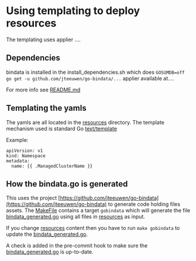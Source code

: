 [comment]: # ( Copyright Contributors to the Open Cluster Management project )

# Using templating to deploy resources

The templating uses applier ....

## Dependencies

bindata is installed in the install_dependencies.sh which does `GOSUMDB=off go get -u github.com/jteeuwen/go-bindata/...`
applier available at....

For more info see [README.md](../pkg/applier/README.md)

## Templating the yamls

The yamls are all located in the [resources](../resources) directory. The template mechanism used is standard Go [text/template](https://golang.org/pkg/text/template/)

Example:

```
apiVersion: v1
kind: Namespace
metadata:
  name: {{ .ManagedClusterName }}
```

## How the bindata.go is generated

This uses the project [https://github.com/jteeuwen/go-bindata](https://github.com/jteeuwen/go-bindata) to generate code holding files assets. The [MakeFile](../MakeFile) contains a target `gobindata` which will generate the file [bindata_generated.go](../pkg/bindata/bindata_generated.go) using all files in [resources](../resources) as input.

If you change [resources](../resources) content then you have to run `make gobindata` to update the [bindata_generated.go](../pkg/bindata/bindata_generated.go).

A check is added in the pre-commit hook to make sure the [bindata_generated.go](../pkg/bindata/bindata_generated.go) is up-to-date.
